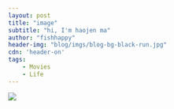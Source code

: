 ```yaml
---
layout: post
title: "image"
subtitle: "hi, I'm haojen ma"
author: "fishhappy"
header-img: "blog/imgs/blog-bg-black-run.jpg"
cdn: 'header-on'
tags:
	- Movies
	- Life
---
```


![](blog/imgs/blog-bg-black-run.jpg)